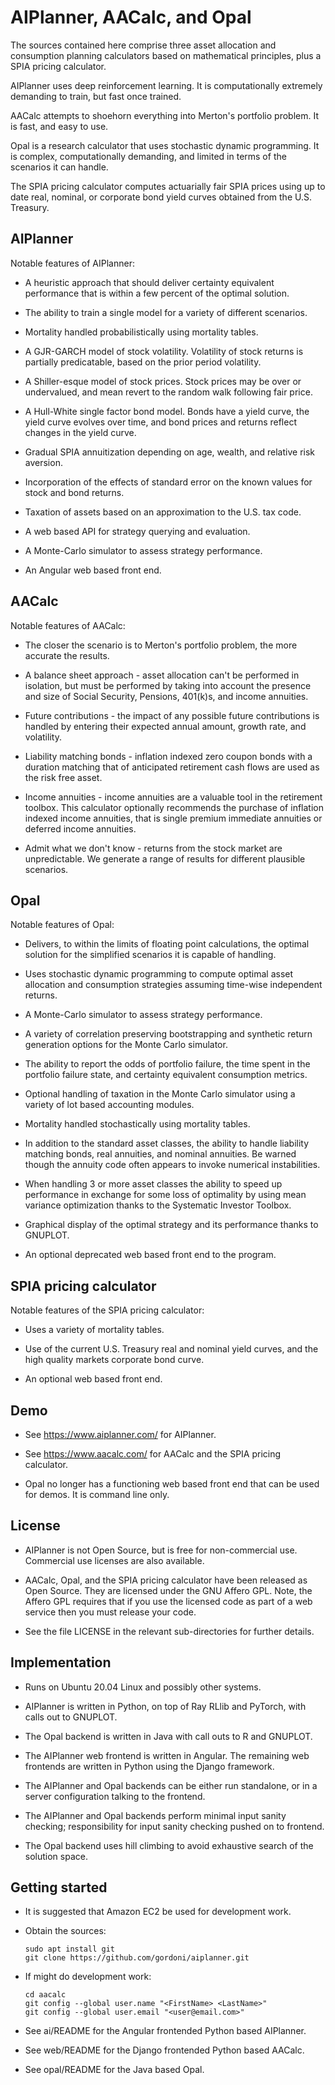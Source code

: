 # AIPlanner, AACalc, and Opal

The sources contained here comprise three asset allocation and
consumption planning calculators based on mathematical principles,
plus a SPIA pricing calculator.

AIPlanner uses deep reinforcement learning. It is computationally
extremely demanding to train, but fast once trained.

AACalc attempts to shoehorn everything into Merton's portfolio
problem. It is fast, and easy to use.

Opal is a research calculator that uses stochastic dynamic
programming. It is complex, computationally demanding, and limited in
terms of the scenarios it can handle.

The SPIA pricing calculator computes actuarially fair SPIA prices
using up to date real, nominal, or corporate bond yield curves
obtained from the U.S. Treasury.

## AIPlanner

Notable features of AIPlanner:

  - A heuristic approach that should deliver certainty equivalent
    performance that is within a few percent of the optimal solution.

  - The ability to train a single model for a variety of different
    scenarios.

  - Mortality handled probabilistically using mortality tables.

  - A GJR-GARCH model of stock volatility. Volatility of stock returns
    is partially predicatable, based on the prior period volatility.

  - A Shiller-esque model of stock prices. Stock prices may be over or
    undervalued, and mean revert to the random walk following fair
    price.

  - A Hull-White single factor bond model. Bonds have a yield curve,
    the yield curve evolves over time, and bond prices and returns
    reflect changes in the yield curve.

  - Gradual SPIA annuitization depending on age, wealth, and relative
    risk aversion.

  - Incorporation of the effects of standard error on the known values
    for stock and bond returns.

  - Taxation of assets based on an approximation to the U.S. tax code.

  - A web based API for strategy querying and evaluation.

  - A Monte-Carlo simulator to assess strategy performance.

  - An Angular web based front end.

## AACalc

Notable features of AACalc:

  - The closer the scenario is to Merton's portfolio problem, the more
    accurate the results.

  - A balance sheet approach - asset allocation can't be performed in
    isolation, but must be performed by taking into account the
    presence and size of Social Security, Pensions, 401(k)s, and
    income annuities.

  - Future contributions - the impact of any possible future
    contributions is handled by entering their expected annual amount,
    growth rate, and volatility.

  - Liability matching bonds - inflation indexed zero coupon bonds
    with a duration matching that of anticipated retirement cash flows
    are used as the risk free asset.

  - Income annuities - income annuities are a valuable tool in the
    retirement toolbox. This calculator optionally recommends the
    purchase of inflation indexed income annuities, that is single
    premium immediate annuities or deferred income annuities.

  - Admit what we don't know - returns from the stock market are
    unpredictable. We generate a range of results for different
    plausible scenarios.

## Opal

Notable features of Opal:

  - Delivers, to within the limits of floating point calculations, the
    optimal solution for the simplified scenarios it is capable of
    handling.

  - Uses stochastic dynamic programming to compute optimal asset
    allocation and consumption strategies assuming time-wise
    independent returns.

  - A Monte-Carlo simulator to assess strategy performance.

  - A variety of correlation preserving bootstrapping and synthetic
    return generation options for the Monte Carlo simulator.

  - The ability to report the odds of portfolio failure, the time
    spent in the portfolio failure state, and certainty equivalent
    consumption metrics.

  - Optional handling of taxation in the Monte Carlo simulator using a
    variety of lot based accounting modules.

  - Mortality handled stochastically using mortality tables.

  - In addition to the standard asset classes, the ability to handle
    liability matching bonds, real annuities, and nominal annuities.  Be
    warned though the annuity code often appears to invoke numerical
    instabilities.

  - When handling 3 or more asset classes the ability to speed up
    performance in exchange for some loss of optimality by using mean
    variance optimization thanks to the Systematic Investor Toolbox.

  - Graphical display of the optimal strategy and its performance
    thanks to GNUPLOT.

  - An optional deprecated web based front end to the program.

## SPIA pricing calculator

Notable features of the SPIA pricing calculator:

  - Uses a variety of mortality tables.

  - Use of the current U.S. Treasury real and nominal yield curves,
    and the high quality markets corporate bond curve.

  - An optional web based front end.

## Demo

  - See https://www.aiplanner.com/ for AIPlanner.

  - See https://www.aacalc.com/ for AACalc and the SPIA pricing
    calculator.

  - Opal no longer has a functioning web based front end that can be
    used for demos. It is command line only.

## License

  - AIPlanner is not Open Source, but is free for non-commercial use.
    Commercial use licenses are also available.

  - AACalc, Opal, and the SPIA pricing calculator have been released
    as Open Source. They are licensed under the GNU Affero GPL. Note,
    the Affero GPL requires that if you use the licensed code as part
    of a web service then you must release your code.

  - See the file LICENSE in the relevant sub-directories for further
    details.

## Implementation

  - Runs on Ubuntu 20.04 Linux and possibly other systems.

  - AIPlanner is written in Python, on top of Ray RLlib and PyTorch,
    with calls out to GNUPLOT.

  - The Opal backend is written in Java with call outs to R and
    GNUPLOT.

  - The AIPlanner web frontend is written in Angular. The remaining
    web frontends are written in Python using the Django framework.

  - The AIPlanner and Opal backends can be either run standalone, or
    in a server configuration talking to the frontend.

  - The AIPlanner and Opal backends perform minimal input sanity
    checking; responsibility for input sanity checking pushed on to
    frontend.

  - The Opal backend uses hill climbing to avoid exhaustive search of
    the solution space.

## Getting started

  - It is suggested that Amazon EC2 be used for development work.

  - Obtain the sources:

        sudo apt install git
        git clone https://github.com/gordoni/aiplanner.git

  - If might do development work:

        cd aacalc
        git config --global user.name "<FirstName> <LastName>"
        git config --global user.email "<user@email.com>"

  - See ai/README for the Angular frontended Python based AIPlanner.

  - See web/README for the Django frontended Python based AACalc.

  - See opal/README for the Java based Opal.
